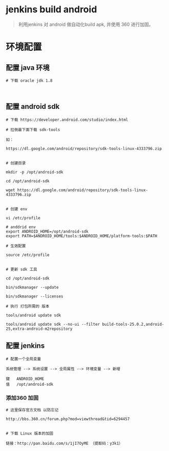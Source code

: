 # jenkins build android



> 利用jenkins 对 android 做自动化build  apk, 并使用 360 进行加固。


# 环境配置


## 配置 java 环境

```
# 下载 oracle jdk 1.8



```



## 配置 android sdk


```
# 下载 https://developer.android.com/studio/index.html

# 拉倒最下面下载 sdk-tools

如：

https://dl.google.com/android/repository/sdk-tools-linux-4333796.zip


# 创建目录

mkdir -p /opt/android-sdk

cd /opt/android-sdk

wget https://dl.google.com/android/repository/sdk-tools-linux-4333796.zip


# 创建 env

vi /etc/profile

# anddrid env
export ANDROID_HOME=/opt/android-sdk
export PATH=$ANDROID_HOME/tools:$ANDROID_HOME/platform-tools:$PATH

# 生效配置

source /etc/profile


# 更新 sdk 工具

cd /opt/android-sdk

bin/sdkmanager --update

bin/sdkmanager --licenses

# 执行 打包所需的 版本

tools/android update sdk

tools/android update sdk --no-ui --filter build-tools-25.0.2,android-25,extra-android-m2repository

```



## 配置 jenkins

```
# 配置一个全局变量

系统管理 --> 系统设置 --> 全局属性 --> 环境变量 --> 新增

键	ANDROID_HOME
值	/opt/android-sdk

```


### 添加360 加固

```
# 这里保存官方文档 以防忘记

http://bbs.360.cn/forum.php?mod=viewthread&tid=6294457


# 下载 Linux 版本的加固

链接：http://pan.baidu.com/s/1jI7OyME （提取码：y3k1）

```


